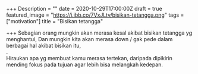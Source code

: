 +++
Description = ""
date = 2020-10-29T17:00:00Z
draft = true
featured_image = "https://i.ibb.co/7VxJLtv/bisikan-tetangga.png"
tags = ["motivation"]
title = "Bisikan tetangga"

+++
Sebagian orang mungkin akan merasa kesal akibat bisikan tetangga yg menghantui, Dan mungkin kita akan merasa down / gak pede dalam berbagai hal akibat bisikan itu,  
.  
Hiraukan apa yg membuat kamu merasa tertekan, daripada dipikirin mending fokus pada tujuan agar lebih bisa melangkah kedepan.